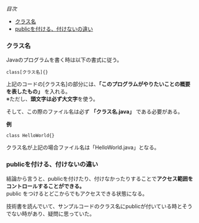 *目次*
* [クラス名](#クラス名)
* [publicを付ける、付けないの違い](#publicを付ける、付けないの違い)

### クラス名  
Javaのプログラムを書く時は以下の書式に従う。 

`class[クラス名]{}`

上記のコードの[クラス名]の部分には、**「このプログラムがやりたいことの概要を表したもの」** を入れる。  
※ただし、**頭文字は必ず大文字**を使う。  

そして、この際のファイル名は必ず **「クラス名.java」** である必要がある。

**例**

`class HelloWorld{}`

クラス名が上記の場合ファイル名は「HelloWorld.java」となる。

### publicを付ける、付けないの違い
結論から言うと、publicを付けたり、付けなかったりすることで**アクセス範囲をコントロールすることができる。**  
public をつけるとどこからでもアクセスできる状態になる。

技術書を読んでいて、サンプルコードのクラス名にpublicが付いている時とそうでない時があり、疑問に思っていた。
